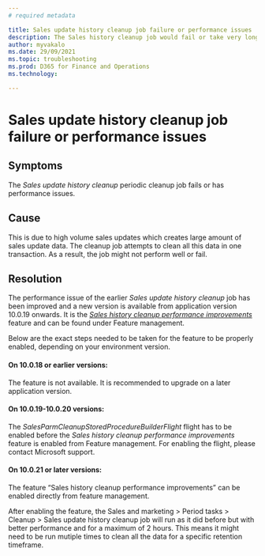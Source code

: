```yaml
---
# required metadata

title: Sales update history cleanup job failure or performance issues
description: The Sales history cleanup job would fail or take very long if there is large amount of sales update data. In this case, the users should enable the Sales history cleanup performance improvement feature.
author: myvakalo
ms.date: 29/09/2021
ms.topic: troubleshooting
ms.prod: D365 for Finance and Operations
ms.technology: 

---
```


# Sales update history cleanup job failure or performance issues 

## Symptoms 

The *Sales update history cleanup* periodic cleanup job fails or has performance issues.  

 

## Cause 

This is due to high volume sales updates which creates large amount of sales update data. The cleanup job attempts to clean all this data in one transaction. As a result, the job might not perform well or fail. 

 

## Resolution 

The performance issue of the earlier *Sales update history cleanup* job has been improved and a new version is available from application version 10.0.19 onwards. It is the [*Sales history cleanup performance improvements*](../../sales-marketing/sales-update-history-cleanup-performance-improvements.md) feature and can be found under Feature management. 

Below are the exact steps needed to be taken for the feature to be properly enabled, depending on your environment version. 

#### On 10.0.18 or earlier versions: 

The feature is not available. It is recommended to upgrade on a later application version.  

#### On 10.0.19-10.0.20 versions: 

The *SalesParmCleanupStoredProcedureBuilderFlight* flight has to be enabled before the *Sales history cleanup performance improvements* feature is enabled from Feature management. For enabling the flight, please contact Microsoft support. 

#### On 10.0.21 or later versions: 

The feature “Sales history cleanup performance improvements” can be enabled directly from feature management. 

 

After enabling the feature, the Sales and marketing > Period tasks > Cleanup > Sales update history cleanup job will run as it did before but with better performance and for a maximum of 2 hours. This means it might need to be run mutiple times to clean all the data for a specific retention timeframe.   
